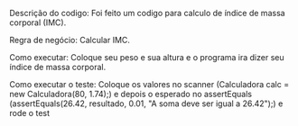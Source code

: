 Descrição do codigo:
Foi feito um codigo para calculo de índice de massa corporal (IMC).

Regra de negócio:
Calcular IMC.

Como executar:
Coloque seu peso e sua altura e o programa ira dizer seu índice de massa corporal.

Como executar o teste:
Coloque os valores no scanner (Calculadora calc = new Calculadora(80, 1.74);) e depois o esperado no assertEquals (assertEquals(26.42, resultado, 0.01, "A soma deve ser igual a 26.42");) e rode o test
